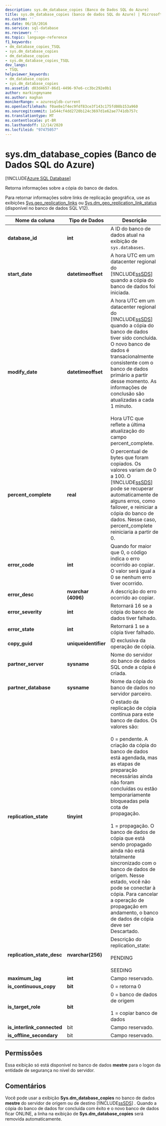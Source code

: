 ```yaml
---
description: sys.dm_database_copies (Banco de Dados SQL do Azure)
title: sys.dm_database_copies (banco de dados SQL do Azure) | Microsoft Docs
ms.custom: ''
ms.date: 06/10/2016
ms.service: sql-database
ms.reviewer: ''
ms.topic: language-reference
f1_keywords:
- dm_database_copies_TSQL
- sys.dm_database_copies
- dm_database_copies
- sys.dm_database_copies_TSQL
dev_langs:
- TSQL
helpviewer_keywords:
- dm_database_copies
- sys.dm_database_copies
ms.assetid: d03d4657-86d1-4496-97e6-cc3bc292e0b1
author: markingmyname
ms.author: maghan
monikerRange: = azuresqldb-current
ms.openlocfilehash: f0ae8e1f4ec9fdf83ce3f143c175fd08b153a960
ms.sourcegitcommit: 1a544cf4dd2720b124c3697d1e62ae7741db757c
ms.translationtype: MT
ms.contentlocale: pt-BR
ms.lasthandoff: 12/14/2020
ms.locfileid: "97475057"
---
```

# <a name="sysdm_database_copies-azure-sql-database"></a>sys.dm_database_copies (Banco de Dados SQL do Azure)
[!INCLUDE[Azure SQL Database](../../includes/applies-to-version/asdb.md)]

  Retorna informações sobre a cópia do banco de dados.  
  
Para retornar informações sobre links de replicação geográfica, use as exibições [Sys.geo_replication_links](../../relational-databases/system-dynamic-management-views/sys-geo-replication-links-azure-sql-database.md) ou [Sys.dm_geo_replication_link_status](../../relational-databases/system-dynamic-management-views/sys-dm-geo-replication-link-status-azure-sql-database.md) (disponível no banco de dados SQL V12).
  
  
|Nome da coluna|Tipo de Dados|Descrição|  
|-----------------|---------------|-----------------|  
|**database_id**|**int**|A ID do banco de dados atual na exibição de `sys.databases`.|  
|**start_date**|**datetimeoffset**|A hora UTC em um datacenter regional do [!INCLUDE[ssSDS](../../includes/sssds-md.md)] quando a cópia do banco de dados foi iniciada.|  
|**modify_date**|**datetimeoffset**|A hora UTC em um datacenter regional do [!INCLUDE[ssSDS](../../includes/sssds-md.md)] quando a cópia do banco de dados tiver sido concluída. O novo banco de dados é transacionalmente consistente com o banco de dados primário a partir desse momento. As informações de conclusão são atualizadas a cada 1 minuto.<br /><br />Hora UTC que reflete a última atualização do campo percent_complete.|  
|**percent_complete**|**real**|O percentual de bytes que foram copiados. Os valores variam de 0 a 100. O [!INCLUDE[ssSDS](../../includes/sssds-md.md)] pode se recuperar automaticamente de alguns erros, como failover, e reiniciar a cópia do banco de dados. Nesse caso, percent_complete reiniciaria a partir de 0.|  
|**error_code**|**int**|Quando for maior que 0, o código indica o erro ocorrido ao copiar. O valor será igual a 0 se nenhum erro tiver ocorrido.|  
|**error_desc**|**nvarchar (4096)**|A descrição do erro ocorrido ao copiar.|  
|**error_severity**|**int**|Retornará 16 se a cópia do banco de dados tiver falhado.|  
|**error_state**|**int**|Retornará 1 se a cópia tiver falhado.|  
|**copy_guid**|**uniqueidentifier**|ID exclusiva da operação de cópia.|  
|**partner_server**|**sysname**|Nome do servidor do banco de dados SQL onde a cópia é criada.|  
|**partner_database**|**sysname**|Nome da cópia do banco de dados no servidor parceiro.|  
|**replication_state**|**tinyint**|O estado da replicação de cópia contínua para este banco de dados. Os valores são:<br /><br /> 0 = pendente. A criação da cópia do banco de dados está agendada, mas as etapas de preparação necessárias ainda não foram concluídas ou estão temporariamente bloqueadas pela cota de propagação.<br /><br /> 1 = propagação. O banco de dados de cópia que está sendo propagado ainda não está totalmente sincronizado com o banco de dados de origem. Nesse estado, você não pode se conectar à cópia. Para cancelar a operação de propagação em andamento, o banco de dados de cópia deve ser Descartado.|  
|**replication_state_desc**|**nvarchar(256)**|Descrição do replication_state:<br /><br /> PENDING<br /><br /> SEEDING<br />|  
|**maximum_lag**|**int**|Campo reservado.|  
|**is_continuous_copy**|**bit**|0 = retorna 0|  
|**is_target_role**|**bit**|0 = banco de dados de origem<br /><br /> 1 = copiar banco de dados|  
|**is_interlink_connected**|bit|Campo reservado.|  
|**is_offline_secondary**|bit|Campo reservado.|  
  
## <a name="permissions"></a>Permissões  
 Essa exibição só está disponível no banco de dados **mestre** para o logon da entidade de segurança no nível do servidor.  
  
## <a name="remarks"></a>Comentários  
 Você pode usar a exibição **Sys.dm_database_copies** no banco de dados **mestre** do servidor de origem ou de destino [!INCLUDE[ssSDS](../../includes/sssds-md.md)] . Quando a cópia do banco de dados for concluída com êxito e o novo banco de dados ficar ONLINE, a linha na exibição de **Sys.dm_database_copies** será removida automaticamente.  
  
  
